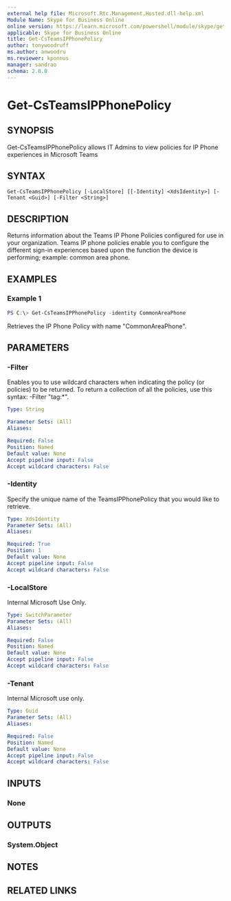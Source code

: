 ```yaml
---
external help file: Microsoft.Rtc.Management.Hosted.dll-help.xml
Module Name: Skype for Business Online
online version: https://learn.microsoft.com/powershell/module/skype/get-csteamsipphonepolicy
applicable: Skype for Business Online
title: Get-CsTeamsIPPhonePolicy
author: tonywoodruff
ms.author: anwoodru
ms.reviewer: kponnus
manager: sandrao
schema: 2.0.0
---
```


# Get-CsTeamsIPPhonePolicy

## SYNOPSIS

Get-CsTeamsIPPhonePolicy allows IT Admins to view policies for IP Phone experiences in Microsoft Teams 

## SYNTAX

```
Get-CsTeamsIPPhonePolicy [-LocalStore] [[-Identity] <XdsIdentity>] [-Tenant <Guid>] [-Filter <String>]

```

## DESCRIPTION

Returns information about the Teams IP Phone Policies configured for use in your organization. Teams IP phone policies enable you to configure the different sign-in experiences based upon the function the device is performing; example: common area phone. 

## EXAMPLES

### Example 1
```powershell
PS C:\> Get-CsTeamsIPPhonePolicy -identity CommonAreaPhone
```

Retrieves the IP Phone Policy with name "CommonAreaPhone".


## PARAMETERS

### -Filter
Enables you to use wildcard characters when indicating the policy (or policies) to be returned. To return a collection of all the policies, use this syntax: -Filter "tag:*".

```yaml
Type: String

Parameter Sets: (All)
Aliases:

Required: False
Position: Named
Default value: None
Accept pipeline input: False
Accept wildcard characters: False
```

### -Identity
Specify the unique name of the TeamsIPPhonePolicy that you would like to retrieve.

```yaml
Type: XdsIdentity
Parameter Sets: (All)
Aliases:

Required: True
Position: 1
Default value: None
Accept pipeline input: False
Accept wildcard characters: False
```

### -LocalStore
Internal Microsoft Use Only.

```yaml
Type: SwitchParameter
Parameter Sets: (All)
Aliases:

Required: False
Position: Named
Default value: None
Accept pipeline input: False
Accept wildcard characters: False
```

### -Tenant
Internal Microsoft use only.

```yaml
Type: Guid
Parameter Sets: (All)
Aliases:

Required: False
Position: Named
Default value: None
Accept pipeline input: False
Accept wildcard characters: False
```


## INPUTS

### None

## OUTPUTS

### System.Object

## NOTES

## RELATED LINKS
